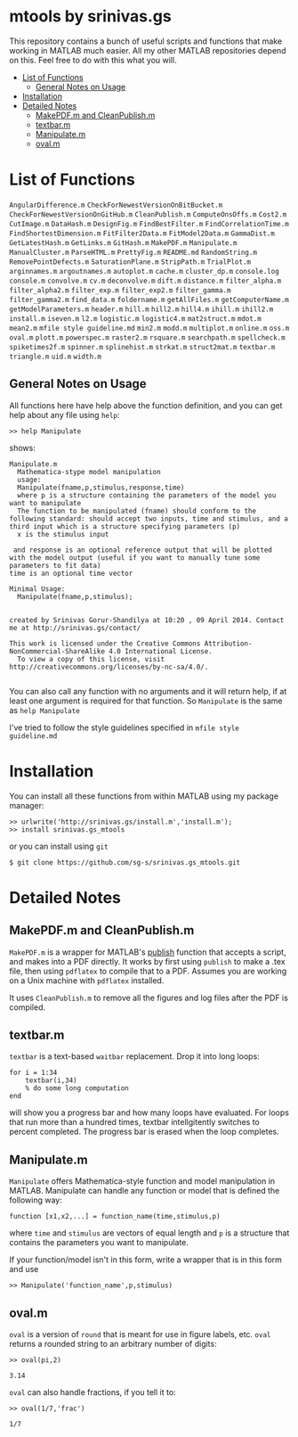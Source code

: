 # mtools by srinivas.gs

This repository contains a bunch of useful scripts and functions that make working in MATLAB much easier. All my other MATLAB repositories depend on this. Feel free to do with this what you will. 

<!-- MarkdownTOC -->

- [List of Functions](#list-of-functions)
  - [General Notes on Usage](#general-notes-on-usage)
- [Installation](#installation)
- [Detailed Notes](#detailed-notes)
  - [MakePDF.m and CleanPublish.m](#makepdfm-and-cleanpublishm)
  - [textbar.m](#textbarm)
  - [Manipulate.m](#manipulatem)
  - [oval.m](#ovalm)

<!-- /MarkdownTOC -->


# List of Functions 

`AngularDifference.m`
`CheckForNewestVersionOnBitBucket.m`
`CheckForNewestVersionOnGitHub.m`
`CleanPublish.m`
`ComputeOnsOffs.m`
`Cost2.m`
`CutImage.m`
`DataHash.m`
`DesignFig.m`
`FindBestFilter.m`
`FindCorrelationTime.m`
`FindShortestDimension.m`
`FitFilter2Data.m`
`FitModel2Data.m`
`GammaDist.m`
`GetLatestHash.m`
`GetLinks.m`
`GitHash.m`
`MakePDF.m`
`Manipulate.m`
`ManualCluster.m`
`ParseHTML.m`
`PrettyFig.m`
`README.md`
`RandomString.m`
`RemovePointDefects.m`
`SaturationPlane.m`
`StripPath.m`
`TrialPlot.m`
`arginnames.m`
`argoutnames.m`
`autoplot.m`
`cache.m`
`cluster_dp.m`
`console.log`
`console.m`
`convolve.m`
`cv.m`
`deconvolve.m`
`dift.m`
`distance.m`
`filter_alpha.m`
`filter_alpha2.m`
`filter_exp.m`
`filter_exp2.m`
`filter_gamma.m`
`filter_gamma2.m`
`find_data.m`
`foldername.m`
`getAllFiles.m`
`getComputerName.m`
`getModelParameters.m`
`header.m`
`hill.m`
`hill2.m`
`hill4.m`
`ihill.m`
`ihill2.m`
`install.m`
`iseven.m`
`l2.m`
`logistic.m`
`logistic4.m`
`mat2struct.m`
`mdot.m`
`mean2.m`
`mfile style guideline.md`
`min2.m`
`modd.m`
`multiplot.m`
`online.m`
`oss.m`
`oval.m`
`plott.m`
`powerspec.m`
`raster2.m`
`rsquare.m`
`searchpath.m`
`spellcheck.m`
`spiketimes2f.m`
`spinner.m`
`splinehist.m`
`strkat.m`
`struct2mat.m`
`textbar.m`
`triangle.m`
`uid.m`
`width.m`


## General Notes on Usage

All functions here have help above the function definition, and you can get help about any file using `help`:

```
>> help Manipulate
```

shows:

```
Manipulate.m
  Mathematica-stype model manipulation
  usage: 
  Manipulate(fname,p,stimulus,response,time)
  where p is a structure containing the parameters of the model you want to manipulate 
  The function to be manipulated (fname) should conform to the following standard: should accept two inputs, time and stimulus, and a third input which is a structure specifying parameters (p)
  x is the stimulus input
 
 and response is an optional reference output that will be plotted with the model output (useful if you want to manually tune some parameters to fit data)
time is an optional time vector
  
Minimal Usage: 
  Manipulate(fname,p,stimulus);
  
  
created by Srinivas Gorur-Shandilya at 10:20 , 09 April 2014. Contact me at http://srinivas.gs/contact/
  
This work is licensed under the Creative Commons Attribution-NonCommercial-ShareAlike 4.0 International License. 
  To view a copy of this license, visit http://creativecommons.org/licenses/by-nc-sa/4.0/.
  
```

You can also call any function with no arguments and it will return help, if at least one argument is required for that function. So `Manipulate` is the same as `help Manipulate`

I've tried to follow the style guidelines specified in `mfile style guideline.md`

# Installation

You can install all these functions from within MATLAB using my package manager:

```
>> urlwrite('http://srinivas.gs/install.m','install.m');
>> install srinivas.gs_mtools
```

or you can install using `git`

```
$ git clone https://github.com/sg-s/srinivas.gs_mtools.git
```



# Detailed Notes	

## MakePDF.m and CleanPublish.m
`MakePDF.m` is a wrapper for MATLAB's [publish](http://www.mathworks.com/help/matlab/ref/publish.html) function that accepts a script, and makes into a PDF directly. It works by first using `publish` to make a .tex file, then using `pdflatex` to compile that to a PDF. Assumes you are working on a Unix machine with `pdflatex` installed. 

It uses `CleanPublish.m` to remove all the figures and log files after the PDF is compiled. 
	
## textbar.m

`textbar` is a text-based `waitbar` replacement. Drop it into long loops:

```
for i = 1:34
	textbar(i,34)
	% do some long computation
end
```

will show you a progress bar and how many loops have evaluated. For loops that run more than a hundred times, textbar intellgitently switches to percent completed. The progress bar is erased when the loop completes. 


## Manipulate.m

`Manipulate` offers Mathematica-style function and model manipulation in MATLAB. Manipulate can handle any function or model that is defined the following way:

```
function [x1,x2,...] = function_name(time,stimulus,p)
```
where `time` and `stimulus` are vectors of equal length and `p` is a structure that contains the parameters you want to manipulate. 

If your function/model isn't in this form, write a wrapper that is in this form and use 

```
>> Manipulate('function_name',p,stimulus)
```

## oval.m

`oval` is a version of `round` that is meant for use in figure labels, etc. `oval` returns a rounded string to an arbitrary number of digits:

```
>> oval(pi,2)

3.14

```

`oval` can also handle fractions, if you tell it to:

```
>> oval(1/7,'frac')

1/7
```